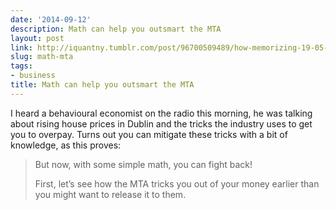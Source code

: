 ```yaml
---
date: '2014-09-12'
description: Math can help you outsmart the MTA
layout: post
link: http://iquantny.tumblr.com/post/96700509489/how-memorizing-19-05-can-help-you-outsmart-the-mta
slug: math-mta
tags:
- business
title: Math can help you outsmart the MTA
---
```


I heard a behavioural economist on the radio this morning, he was talking about rising house prices in Dublin and the tricks the industry uses to get you to overpay. Turns out you can mitigate these tricks with a bit of knowledge, as this proves:

>But now, with some simple math, you can fight back!  
>
>First, let’s see how the MTA tricks you out of your money earlier than you might want to release it to them.